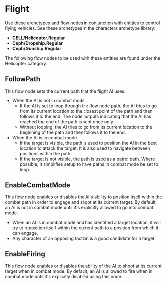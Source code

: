 # Flight<a name="ai-concepts-flight"></a>

Use these archetypes and flow nodes in conjunction with entities to control flying vehicles\. See these archetypes in the characters archetype library: 
+ **CELL/Helicopter\.Regular**
+ **Ceph/Dropship\.Regular**
+ **Ceph/Gunship\.Regular**

The following flow nodes to be used with these entities are found under the Helicopter category\.

## FollowPath<a name="ai-concepts-flight-followpath"></a>

This flow node sets the current path that the flight AI uses\.
+ When the AI is not in combat mode\.
  + If the AI is set to loop through the flow node path, the AI tries to go from its current location to the closest point of the path and then follows it to the end\. The node outputs indicating that the AI has reached the end of the path is sent once only\.
  + Without looping, the AI tries to go from its current location to the beginning of the path and then follows it to the end\.
+ When the AI is in combat mode\. 
  + If the target is visible, the path is used to position the AI in the best location to attack the target\. It is also used to navigate between positions within the path\.
  + If the target is not visible, the path is used as a patrol path\. Where possible, it simplifies setup to have paths in combat mode be set to loop\.

## EnableCombatMode<a name="ai-concepts-flight-enablecombatmode"></a>

This flow node enables or disables the AI's ability to position itself within the combat path in order to engage and shoot at its current target\. By default, an AI is not in combat mode until it's explicitly allowed to go into combat mode\.
+ When an AI is in combat mode and has identified a target location, it will try to reposition itself within the current path to a position from which it can engage\.
+ Any character of an opposing faction is a good candidate for a target\.

## EnableFiring<a name="ai-concepts-flight-enablefiring"></a>

This flow node enables or disables the ability of the AI to shoot at its current target when in combat mode\. By default, an AI is allowed to fire when in combat mode until it's explicitly disabled using this node\.